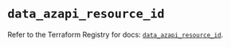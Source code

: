 # `data_azapi_resource_id`

Refer to the Terraform Registry for docs: [`data_azapi_resource_id`](https://registry.terraform.io/providers/azure/azapi/2.2.0/docs/data-sources/resource_id).
